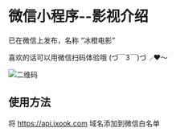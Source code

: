 # 微信小程序--影视介绍
已在微信上发布，名称 “冰橙电影”

喜欢的话可以用微信扫码体验哦 (づ￣3￣)づ╭❤～

![二维码](https://github.com/NameLi/wechat-app-movie/blob/master/qrcode.jpg)


## 使用方法
将 https://api.ixook.com 域名添加到微信白名单
